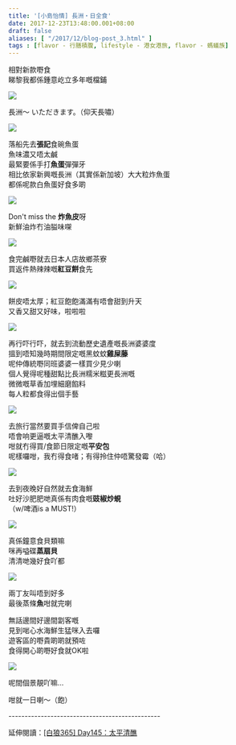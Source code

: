 ```yaml
---
title: '[小島怡情] 長洲・日全食'
date: 2017-12-23T13:48:00.001+08:00
draft: false
aliases: [ "/2017/12/blog-post_3.html" ]
tags : [flavor - 行膳積腹, lifestyle - 港女港旅, flavor - 螞蟻族]
---
```


相對新款嘢食  
睇黎我都係鍾意屹立多年嘅檔鋪  

[![](https://c1.staticflickr.com/5/4680/38356678745_c6e9c8390e_z.jpg)](https://c1.staticflickr.com/5/4680/38356678745_c6e9c8390e_z.jpg)

  
長洲～ いただきます。（仰天長嘯）  

[![](https://c1.staticflickr.com/5/4725/38524668124_93b20b3b13_z.jpg)](https://c1.staticflickr.com/5/4725/38524668124_93b20b3b13_z.jpg)

落船先去**張記**食碗魚蛋  
魚味濃又唔太鹹  
最緊要係手打**魚蛋**彈彈牙  
相比依家新興嘅長洲（其實係新加坡）大大粒炸魚蛋  
都係呢款白魚蛋好食多啲  

[![](https://c1.staticflickr.com/5/4646/38524668454_8f066401dc_z.jpg)](https://c1.staticflickr.com/5/4646/38524668454_8f066401dc_z.jpg)

Don't miss the **炸魚皮**呀  
新鮮油炸冇油膉味㗎  

[![](https://c1.staticflickr.com/5/4639/38356680005_323586b62a_z.jpg)](https://c1.staticflickr.com/5/4639/38356680005_323586b62a_z.jpg)

食完鹹嘢就去日本人店故鄉茶寮  
買返件熱辣辣嘅**紅豆餅**食先  

[![](https://c1.staticflickr.com/5/4641/38524668814_5205d31fe8_z.jpg)](https://c1.staticflickr.com/5/4641/38524668814_5205d31fe8_z.jpg)

餅皮唔太厚；紅豆飽飽滿滿有唔會甜到升天  
又香又甜又好味，啦啦啦  

[![](https://c1.staticflickr.com/5/4736/38356680865_ee02f7998a_z.jpg)](https://c1.staticflickr.com/5/4736/38356680865_ee02f7998a_z.jpg)

再行吓行吓，就去到流動歷史遺產嘅長洲婆婆度  
搵到唔知幾時期間限定嘅黑蚊蚊**雞屎藤**  
呢仲傳統嘢同班婆婆一樣買少見少喇  
個人覺得呢種甜點比長洲糯米糍更長洲嘅  
微微嘅草香加埋細磨餡料  
每人粒都食得出個手藝  

[![](https://c1.staticflickr.com/5/4692/38356681455_9269152909_z.jpg)](https://c1.staticflickr.com/5/4692/38356681455_9269152909_z.jpg)

去旅行當然要買手信俾自己啦  
唔會响更逼嘅太平清醮入嚟  
咁就冇得買/食節日限定嘅**平安包**  
呢樣囉咁，我冇得食啫；有得拎住仲唔驚發霉（哈）  

[![](https://c1.staticflickr.com/5/4595/38524670044_0ee7e864a1_z.jpg)](https://c1.staticflickr.com/5/4595/38524670044_0ee7e864a1_z.jpg)

去到夜晚好自然就去食海鮮  
吐好沙肥肥哋真係有肉食嘅**豉椒炒蜆**  
（w/啤酒is a MUST!）  

[![](https://c1.staticflickr.com/5/4688/38524669284_1d20a5898e_z.jpg)](https://c1.staticflickr.com/5/4688/38524669284_1d20a5898e_z.jpg)

真係鐘意食貝類嘛  
咪再嗌碟**蒸扇貝**  
清清哋幾好食吖都  

[![](https://c1.staticflickr.com/5/4636/38524667534_04fa9a5984_z.jpg)](https://c1.staticflickr.com/5/4636/38524667534_04fa9a5984_z.jpg)

兩丁友叫唔到好多  
最後蒸條**魚**咁就完喇  
  
無話邊間好邊間劏客嘅  
見到啱心水海鮮生猛咪入去囉  
遊客區的嘢貴啲啲就預咗  
食得開心啲嘢好食就OK啦  

[![](https://c1.staticflickr.com/5/4736/38524670614_d3bcd2d294_z.jpg)](https://c1.staticflickr.com/5/4736/38524670614_d3bcd2d294_z.jpg)

呢間個景靚吖嘛...  
  
咁就一日喇～（飽）  
  
  
\-----------------------------------------------  
  
延伸閱讀：[\[白狼365\] Day145：太平清醮](https://www.hidie.net/2015/05/365-day145.html)